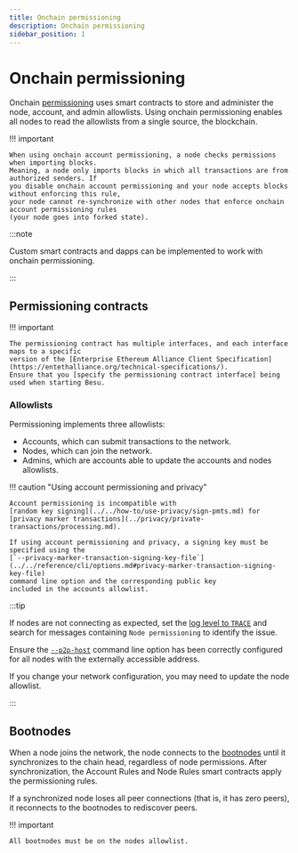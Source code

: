 ```yaml
---
title: Onchain permissioning
description: Onchain permissioning
sidebar_position: 1
---
```


# Onchain permissioning

Onchain [permissioning](index.md) uses smart contracts to store and administer the node, account, and admin allowlists. Using onchain permissioning enables all nodes to read the allowlists from a single source, the blockchain.

!!! important

    When using onchain account permissioning, a node checks permissions when importing blocks.
    Meaning, a node only imports blocks in which all transactions are from authorized senders. If
    you disable onchain account permissioning and your node accepts blocks without enforcing this rule,
    your node cannot re-synchronize with other nodes that enforce onchain account permissioning rules
    (your node goes into forked state).

:::note

Custom smart contracts and dapps can be implemented to work with onchain permissioning.

:::

## Permissioning contracts

!!! important

    The permissioning contract has multiple interfaces, and each interface maps to a specific
    version of the [Enterprise Ethereum Alliance Client Specification](https://entethalliance.org/technical-specifications/).
    Ensure that you [specify the permissioning contract interface] being used when starting Besu.

### Allowlists

Permissioning implements three allowlists:

- Accounts, which can submit transactions to the network.
- Nodes, which can join the network.
- Admins, which are accounts able to update the accounts and nodes allowlists.

!!! caution "Using account permissioning and privacy"

    Account permissioning is incompatible with
    [random key signing](../../how-to/use-privacy/sign-pmts.md) for
    [privacy marker transactions](../privacy/private-transactions/processing.md).

    If using account permissioning and privacy, a signing key must be specified using the
    [`--privacy-marker-transaction-signing-key-file`](../../reference/cli/options.md#privacy-marker-transaction-signing-key-file)
    command line option and the corresponding public key
    included in the accounts allowlist.

:::tip

If nodes are not connecting as expected, set the [log level to `TRACE`](../../../public-networks/reference/cli/options.md#logging) and search for messages containing `Node permissioning` to identify the issue.

Ensure the [`--p2p-host`](../../../public-networks/reference/cli/options.md#p2p-host) command line option has been correctly configured for all nodes with the externally accessible address.

If you change your network configuration, you may need to update the node allowlist.

:::

## Bootnodes

When a node joins the network, the node connects to the [bootnodes](../../how-to/configure/bootnodes.md) until it synchronizes to the chain head, regardless of node permissions. After synchronization, the Account Rules and Node Rules smart contracts apply the permissioning rules.

If a synchronized node loses all peer connections (that is, it has zero peers), it reconnects to the bootnodes to rediscover peers.

!!! important

    All bootnodes must be on the nodes allowlist.

<!-- Links -->

[specify the permissioning contract interface]: ../../how-to/use-permissioning/onchain.md#specify-the-permissioning-contract-interface-version
